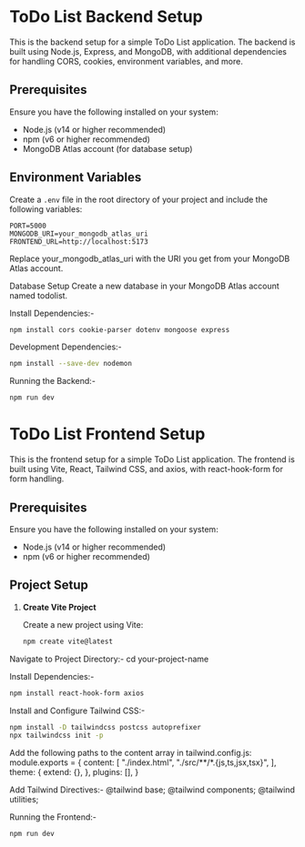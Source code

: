 # ToDo List Backend Setup

This is the backend setup for a simple ToDo List application. The backend is built using Node.js, Express, and MongoDB, with additional dependencies for handling CORS, cookies, environment variables, and more.

## Prerequisites

Ensure you have the following installed on your system:

- Node.js (v14 or higher recommended)
- npm (v6 or higher recommended)
- MongoDB Atlas account (for database setup)

## Environment Variables

Create a `.env` file in the root directory of your project and include the following variables:

````env
PORT=5000
MONGODB_URI=your_mongodb_atlas_uri
FRONTEND_URL=http://localhost:5173
````

Replace your_mongodb_atlas_uri with the URI you get from your MongoDB Atlas account.

Database Setup
Create a new database in your MongoDB Atlas account named todolist.

Install Dependencies:-
```bash
npm install cors cookie-parser dotenv mongoose express
```
Development Dependencies:-
```bash
npm install --save-dev nodemon
```
Running the Backend:-
```bash
npm run dev
```
# ToDo List Frontend Setup

This is the frontend setup for a simple ToDo List application. The frontend is built using Vite, React, Tailwind CSS, and axios, with react-hook-form for form handling.

## Prerequisites

Ensure you have the following installed on your system:

- Node.js (v14 or higher recommended)
- npm (v6 or higher recommended)

## Project Setup

1. **Create Vite Project**

   Create a new project using Vite:

   ```bash
   npm create vite@latest

Navigate to Project Directory:-
cd your-project-name

Install Dependencies:-
```bash
npm install react-hook-form axios
```

Install and Configure Tailwind CSS:-
```bash
npm install -D tailwindcss postcss autoprefixer
npx tailwindcss init -p
```
Add the following paths to the content array in tailwind.config.js:
module.exports = {
  content: [
    "./index.html",
    "./src/**/*.{js,ts,jsx,tsx}",
  ],
  theme: {
    extend: {},
  },
  plugins: [],
}

Add Tailwind Directives:-
@tailwind base;
@tailwind components;
@tailwind utilities;

Running the Frontend:-
```bash
npm run dev
```
````

